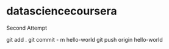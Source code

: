 # datasciencecoursera
Second Attempt

git add .
git commit - m hello-world
git push origin hello-world
